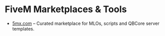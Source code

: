 # FiveM Marketplaces & Tools

- [5mx.com](https://5mx.com/) – Curated marketplace for MLOs, scripts and QBCore server templates.
